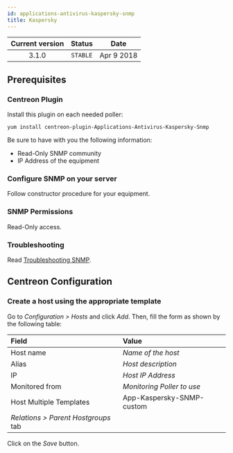 ```yaml
---
id: applications-antivirus-kaspersky-snmp
title: Kaspersky
---
```


| Current version | Status | Date |
| :-: | :-: | :-: |
| 3.1.0 | `STABLE` | Apr  9 2018 |

## Prerequisites

### Centreon Plugin

Install this plugin on each needed poller:

``` shell
yum install centreon-plugin-Applications-Antivirus-Kaspersky-Snmp
```

Be sure to have with you the following information:

  - Read-Only SNMP community
  - IP Address of the equipment

### Configure SNMP on your server

Follow constructor procedure for your equipment.

### SNMP Permissions

Read-Only access.

### Troubleshooting

Read [Troubleshooting SNMP](https://documentation.centreon.com/docs/centreon-plugins/en/latest/user/guide.html#snmp).

## Centreon Configuration

### Create a host using the appropriate template

Go to *Configuration \> Hosts* and click *Add*. Then, fill the form as shown by the following table:

| Field                                | Value                      |
| :----------------------------------- | :------------------------- |
| Host name                            | *Name of the host*         |
| Alias                                | *Host description*         |
| IP                                   | *Host IP Address*          |
| Monitored from                       | *Monitoring Poller to use* |
| Host Multiple Templates              | App-Kaspersky-SNMP-custom  |
| *Relations \> Parent Hostgroups* tab |                            |

Click on the *Save* button.


